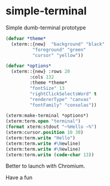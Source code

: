 # simple-terminal
Simple dumb-terminal prototype

```lisp
(defvar *theme*
  (xterm::{new}  "background" "black"
          "foreground" "green"
          "cursor" "yellow"))

(defvar *options*
  (xterm::{new} :rows 20
         :cols 132
         :theme *theme*
         "fontSize" 13
         "rightClickSelectsWord" t
         "rendererType" "canvas"
         "fontFamily" "consolas"))

(xterm:make-terminal *options*)
(xterm:term.open "terminal")
(format xterm:stdout "~%Hello ~%")
(xterm:cursor.position 10 30)
(xterm:term.write "Hello")
(xterm:term.write #\Newline)
(xterm:term.write #\Newline)
(xterm:term.write (code-char 13))
```

Better to launch with Chromium. 

Have a fun


  